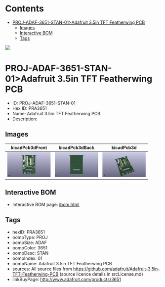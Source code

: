 



Contents
========

* [PROJ-ADAF-3651-STAN-01>Adafruit 3.5in TFT Featherwing PCB](#proj-adaf-3651-stan-01adafruit-35in-tft-featherwing-pcb)
	* [Images](#images)
	* [Interactive BOM](#interactive-bom)
	* [Tags](#tags)
  
![][im]
# PROJ-ADAF-3651-STAN-01>Adafruit 3.5in TFT Featherwing PCB

- ID: PROJ-ADAF-3651-STAN-01
- Hex ID: PRA3651
- Name: Adafruit 3.5in TFT Featherwing PCB
- Description: 

## Images
  
  

|kicadPcb3dFront|kicadPcb3dBack|kicadPcb3d|
| :---: | :---: | :---: |
|[![kicadPcb3dFront](kicadPcb3dFront_140.png)](kicadPcb3dFront_600.png)|[![kicadPcb3dBack](kicadPcb3dBack_140.png)](kicadPcb3dBack_600.png)|[![kicadPcb3d](kicadPcb3d_140.png)](kicadPcb3d_600.png)|

## Interactive BOM

- Interactive BOM page: [ibom.html](kicad/bom/ibom.html)

## Tags

- hexID: PRA3651
- oompType: PROJ
- oompSize: ADAF
- oompColor: 3651
- oompDesc: STAN
- oompIndex: 01
- oompName: Adafruit 3.5in TFT Featherwing PCB
- sources: All source files from https://github.com/adafruit/Adafruit-3.5in-TFT-Featherwing-PCB (source licence details in srcLicense.md)
- linkBuyPage: http://www.adafruit.com/products/3651



[im]: kicadPcb3d_450.png
